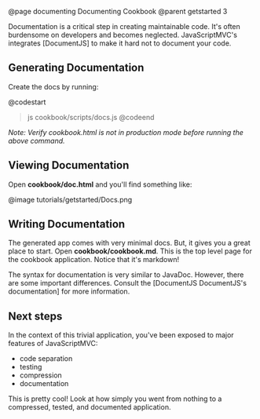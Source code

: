 @page documenting Documenting Cookbook
@parent getstarted 3

Documentation is a critical step in creating maintainable code. 
It's often burdensome on developers and 
becomes neglected. JavaScriptMVC's integrates [DocumentJS] to make
it hard not to document your code. 

## Generating Documentation

Create the docs by running:

@codestart
> js cookbook/scripts/docs.js
@codeend

_Note: Verify cookbook.html is not in production mode before running the above command._

## Viewing Documentation

Open __cookbook/doc.html__ and you'll find something like:

@image tutorials/getstarted/Docs.png


## Writing Documentation

The generated app comes with very minimal docs.  But, it 
gives you a great place to 
start.  Open __cookbook/cookbook.md__. This is the top level
page for the cookbook application.  Notice that it's markdown!

The syntax for documentation is very similar to JavaDoc.  However, there are some 
important differences.  Consult the [DocumentJS DocumentJS's documentation]
for more information.

## Next steps

In the context of this trivial application, you've 
been exposed to major features of JavaScriptMVC: 

 - code separation
 - testing
 - compression
 - documentation
 
 This is pretty cool! Look at how simply you went from 
 nothing to a compressed, tested, and documented application.

